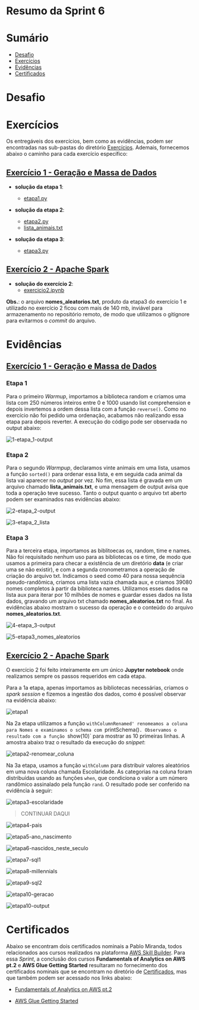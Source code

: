 # Resumo da Sprint 6

# Sumário

- [Desafio](#desafio)
- [Exercícios](#exercícios)
- [Evidências](#evidências)
- [Certificados](#certificados)

# Desafio

# Exercícios

Os entregáveis dos exercícios, bem como as evidências, podem ser encontradas nas sub-pastas do diretório [Exercícios](./Exercícios/). Ademais, fornecemos abaixo o caminho para cada exercício específico:

## [Exercício 1 - Geração e Massa de Dados](./Exercícios/1-massa_de_dados/)

- **solução da etapa 1**:
    - [etapa1.py](./Exercícios/1-massa_de_dados/etapa1.py)

- **solução da etapa 2**:
    - [etapa2.py](./Exercícios/1-massa_de_dados/etapa2.py)
    - [lista_animais.txt](./Exercícios/1-massa_de_dados/lista_animais.txt)

- **solução da etapa 3**:
    - [etapa3.py](./Exercícios/1-massa_de_dados/etapa3.py)

## [Exercício 2 - Apache Spark](./Exercícios/2-spark/)

- **solução do exercício 2**:
    - [exercicio2.ipynb](./Exercícios/2-spark/exercicio2.ipynb)

**Obs.**: o arquivo **nomes_aleatorios.txt**, produto da etapa3 do exercício 1 e utilizado no exercício 2 ficou com mais de 140 mb, inviável para armazenamento no repositório remoto, de modo que utilizamos o gitignore para evitarmos o *commit* do arquivo.

# Evidências

## [Exercício 1 - Geração e Massa de Dados](./Exercícios/1-massa_de_dados/)

### Etapa 1

Para o primeiro *Warmup*, importamos a biblioteca random e criamos uma lista com 250 números inteiros entre 0 e 1000 usando list comprehension e depois invertemos a ordem dessa lista com a função `reverse()`. Como no exercício não foi pedido uma ordenação, acabamos não realizando essa etapa para depois reverter. A execução do código pode ser observada no output abaixo:

![1-etapa_1-output](./Exercícios/1-massa_de_dados/evidencias/1-etapa_1-output.png)

### Etapa 2

Para o segundo *Warmpup*, declaramos vinte animais em uma lista, usamos a função `sorted()` para ordenar essa lista, e em seguida cada animal da lista vai aparecer no *output* por vez. No fim, essa lista é gravada em um arquivo chamado **lista_animais.txt**, e uma mensagem de output avisa que toda a operação teve sucesso. Tanto o output quanto o arquivo txt aberto podem ser examinados nas evidências abaixo: 

![2-etapa_2-output](./Exercícios/1-massa_de_dados/evidencias/2-etapa_2-output.png)

![3-etapa_2_lista](./Exercícios/1-massa_de_dados/evidencias/3-etapa_2-lista.png)

### Etapa 3

Para a terceira etapa, importamos as biblitoecas os, random, time e names. Não foi requisitado nenhum uso para as bibliotecas os e time, de modo que usamos a primeira para checar a existência de um diretório **data** (e criar uma se não existir), e com a segunda cronometramos a operação de criação do arquivo txt. Indicamos o seed como 40 para nossa sequência pseudo-randômica, criamos uma lista vazia chamada aux, e criamos 39080 nomes completos à partir da biblioteca names. Utilizamos esses dados na lista aux para iterar por 10 milhões de nomes e guardar esses dados na lista dados, gravando um arquivo txt chamado **nomes_aleatorios.txt** no final. As evidências abaixo mostram o sucesso da operação e o conteúdo do arquivo **nomes_aleatorios.txt**.

![4-etapa_3-output](./Exercícios/1-massa_de_dados/evidencias/4-etapa_3-output.png)

![5-etapa3_nomes_aleatorios](./Exercícios/1-massa_de_dados/evidencias/5-etapa_3-nomes_aleatorios.png)

## [Exercício 2 - Apache Spark](./Exercícios/2-spark/)

O exercício 2 foi feito inteiramente em um único **Jupyter notebook** onde realizamos sempre os passos requeridos em cada etapa.

Para a 1a etapa, apenas importamos as bibliotecas necessárias, criamos o *spark session* e fizemos a ingestão dos dados, como é possível observar na evidência abaixo:

![etapa1](./Exercícios/2-spark/evidencias/etapa1.png)

Na 2a etapa utilizamos a função `withColumnRenamed' renomeamos a coluna para Nomes e examinamos o schema com `printSchema()`. Observamos o resultado com a função `show(10)` para mostrar as 10 primeiras linhas. A amostra abaixo traz o resultado da execução do *snippet*:  

![etapa2-renomear_coluna](./Exercícios/2-spark/evidencias/etapa2-renomear_coluna.png)

Na 3a etapa, usamos a função `withColumn` para distribuir valores aleatórios em uma nova coluna chamada Escolaridade. As categorias na coluna foram distribuídas usando as funções `when`, que condiciona o valor a um número randômico assinalado pela função `rand`. O resultado pode ser conferido na evidência à seguir:

![etapa3-escolaridade](./Exercícios/2-spark/evidencias/etapa3-escolaridade.png)

> CONTINUAR DAQUI

![etapa4-pais](./Exercícios/2-spark/evidencias/etapa4-pais.png)

![etapa5-ano_nascimento](./Exercícios/2-spark/evidencias/etapa5-ano_nascimento.png)

![etapa6-nascidos_neste_seculo](./Exercícios/2-spark/evidencias/etapa6-nascidos_neste_seculo.png)

![etapa7-sql1](./Exercícios/2-spark/evidencias/etapa7-sql1.png)

![etapa8-millennials](./Exercícios/2-spark/evidencias/etapa8-millennials.png)

![etapa9-sql2](./Exercícios/2-spark/evidencias/etapa9-sql2.png)

![etapa10-geracao](./Exercícios/2-spark/evidencias/etapa10-geracao.png)

![etapa10-output](./Exercícios/2-spark/evidencias/etapa10-output.png)

# Certificados

Abaixo se encontram dois certificados nominais a Pablo Miranda, todos relacionados aos cursos realizados na plataforma [AWS Skill Builder](https://explore.skillbuilder.aws/learn). Para essa *Sprint*, a conclusão dos cursos **Fundamentals of Analytics on AWS pt.2** e **AWS Glue Getting Started** resultaram no fornecimento dos certificados nominais que se encontram no diretório de [Certificados](./Certificados/), mas que também podem ser acessado nos links abaixo:

- [Fundamentals of Analytics on AWS pt.2](./Certificados/fundamentals_of_analytics_on_aws_2.pdf)

- [AWS Glue Getting Started](./Certificados/aws_glue_getting_started.pdf)